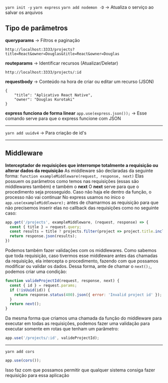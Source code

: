 `yarn init -y`
`yarn express`
`yarn add nodemon -D` -> Atualiza o serviço ao salvar os arquivos

## Tipo de parâmetros
**queryparams** -> Filtros e paginação
```
http://localhost:3333/projects?title=React&owner=Douglas&title=React&owner=Douglas
```
**routeparams** -> Identificar recursos (Atualizar/Deletar)
```
http://localhost:3333/projects/:id
```
**requestbody** -> Conteúdo na hora de criar ou editar um recurso (JSON)
```
{
	"title": "Aplicativo React Native",
	"owner": "Douglas Kurotaki"
}
```

**express funciona de forma linear**
`app.use(express.json());` -> Esse comando serve para que o express funcione com JSON

----

`yarn add uuidv4` -> Para criação de id's

----

## Middleware
**Interceptador de requisições que interrompe totalmente a requisição ou alterar dados da requisição**
As middleware são declaradas da seguinte forma: `function exampleMiddleware(request, response, next)`
Elas possuem os parãmetros como temos nas requisições (essas são middlewares também) e também o **next**
O **next** serve para que o procedimento seja prosseguido. Caso não haja ele dentro da função, o processo não vai continuar
No express usamos no ínico o `app.use(exampleMiddleware);` antes de chamarmos as requisição para que não precisemos inserir elas no callback das requisições como no seguinte caso:

```js
app.get('/projects', exampleMiddleware, (request, response) => {
  const { title } = request.query;
  const results = title ? projects.filter(project => project.title.includes(title)) : projects;
  return response.json(results);
})
```

Podemos também fazer validações com os middlewares. Como sabemos que toda requisição, caso tivermos esse middleware antes das chamadas da requisição, ela intercepta o procedimento, fazendo com que possamos modificar ou validar os dados. Dessa forma, ante de chamar o `next();`, podemos criar uma condição:

```js
function valideProjectId(request, response, next) {
  const { id } = request.params;
  if (!isUuid(id)) {
    return response.status(400).json({ error: 'Invalid project id' });
  }
  return next();
}
```

Da mesma forma que criamos uma chamada da função do middleware para executar em todas as requisições, podemos fazer uma validação para executar somente em rotas que tenham um parâmetro:

```js
app.use('/projects/:id', valideProjectId);
```
---

`yarn add cors`

```js
app.use(cors());
```
Isso faz com que possamos permitir que qualquer sistema consiga fazer requisição para essa aplicação